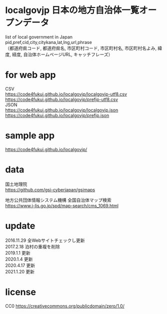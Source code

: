 # localgovjp 日本の地方自治体一覧オープンデータ
list of local government in Japan  
pid,pref,cid,city,citykana,lat,lng,url,phrase  
（都道府県コード, 都道府県名, 市区町村コード, 市区町村名, 市区町村名よみ, 緯度, 経度, 自治体ホームページURL, キャッチフレーズ）  

# for web app
CSV  
https://code4fukui.github.io/localgovjp/localgovjp-utf8.csv  
https://code4fukui.github.io/localgovjp/prefjp-utf8.csv  
JSON  
https://code4fukui.github.io/localgovjp/localgovjp.json  
https://code4fukui.github.io/localgovjp/prefjp.json  

# sample app
https://code4fukui.github.io/localgovjp/  

# data
国土地理院  
https://github.com/gsi-cyberjapan/gsimaps  

地方公共団体情報システム機構 全国自治体マップ検索  
https://www.j-lis.go.jp/spd/map-search/cms_1069.html  

# update
2016.11.29 全Webサイトチェックし更新  
2017.2.18 泊村の重複を削除  
2019.1.1 更新  
2020.1.4 更新  
2020.4.17 更新  
2021.1.20 更新  

# license
CC0 https://creativecommons.org/publicdomain/zero/1.0/  
